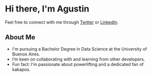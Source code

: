 # Hi there, I'm Agustin

Feel free to connect with me through [Twitter](https://twitter.com/A_Lupi_) or [LinkedIn](https://www.linkedin.com/in/lupiagustin/).

## About Me
- I'm pursuing a Bachelor Degree in Data Science at the University of Buenos Aires.
- I’m keen on collaborating with and learning from other developers.
- Fun fact: I'm passionate about powerlifting and a dedicated fan of kakapos.






